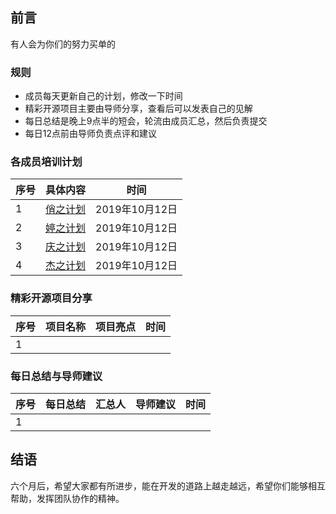 ## 前言
有人会为你们的努力买单的

### 规则
- 成员每天更新自己的计划，修改一下时间
- 精彩开源项目主要由导师分享，查看后可以发表自己的见解
- 每日总结是晚上9点半的短会，轮流由成员汇总，然后负责提交
- 每日12点前由导师负责点评和建议

### 各成员培训计划
| 序号 | 具体内容 |时间|
| ------ | :------: |:------: |
|1|[俏之计划](俏/ReadMe.md)|2019年10月12日|
|2|[婷之计划](婷/ReadMe.md)|2019年10月12日|
|3|[庆之计划](庆/ReadMe.md)|2019年10月12日|
|4|[杰之计划](杰/ReadMe.md)|2019年10月12日|

### 精彩开源项目分享
| 序号 |项目名称|项目亮点|时间|
| ------ | :------: | ------ | ------ |
|1||||

### 每日总结与导师建议
| 序号 |每日总结|汇总人|导师建议|时间|
| ------ | :------: | ------ | ------ | ------ |
|1|||||

## 结语

六个月后，希望大家都有所进步，能在开发的道路上越走越远，希望你们能够相互帮助，发挥团队协作的精神。

